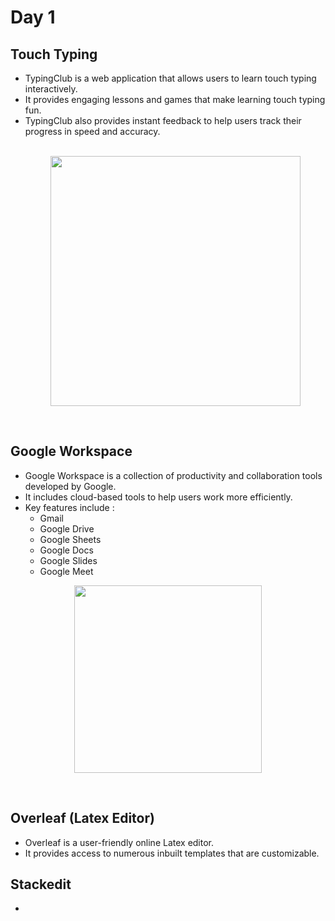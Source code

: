 # Day 1
## Touch Typing
* TypingClub is a web application that allows users to learn touch typing interactively.
* It provides engaging lessons and games that make learning touch typing fun.
* TypingClub also provides instant feedback to help users track their progress in speed and accuracy.
  <p align="center">
    <br>
  <img src="https://github.com/user-attachments/assets/3bc0a82a-985e-4cd6-a89c-b29eccdd91a0" width="400" />
  </p>
  <br>
  
## Google Workspace
*  Google Workspace is a collection of productivity and collaboration tools developed by Google.
*  It includes cloud-based tools to help users work more efficiently.
*  Key features include :
   - Gmail
   - Google Drive
   - Google Sheets
   - Google Docs
   - Google Slides
   - Google Meet
  <p align="center">
  
  <img src="https://github.com/user-attachments/assets/9ca9cba6-8dac-4123-b21a-76f77570d566" width="300" />
  </p>
  <br>

## Overleaf (Latex Editor)
* Overleaf is a user-friendly online Latex editor.
* It provides access to numerous inbuilt templates that are customizable.

## Stackedit
* 

